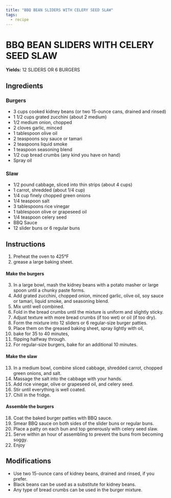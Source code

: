 ```yaml
---
title: "BBQ BEAN SLIDERS WITH CELERY SEED SLAW"
tags:
  - recipe
---
```


# BBQ BEAN SLIDERS WITH CELERY SEED SLAW

**Yields:** 12 SLIDERS OR 6 BURGERS

## Ingredients

### Burgers

- 3 cups cooked kidney beans (or two 15-ounce cans, drained and rinsed)
- 1 1/2 cups grated zucchini (about 2 medium)
- 1/2 medium onion, chopped
- 2 cloves garlic, minced
- 1 tablespoon olive oil
- 2 teaspoons soy sauce or tamari
- 2 teaspoons liquid smoke
- 1 teaspoon seasoning blend
- 1/2 cup bread crumbs (any kind you have on hand)
- Spray oil

### Slaw

- 1/2 pound cabbage, sliced into thin strips (about 4 cups)
- 1 carrot, shredded (about 1/4 cup)
- 1/4 cup finely chopped green onions
- 1/4 teaspoon salt
- 3 tablespoons rice vinegar
- 1 tablespoon olive or grapeseed oil
- 1/4 teaspoon celery seed
- BBQ Sauce
- 12 slider buns or 6 regular buns

## Instructions

1. Preheat the oven to 425°F
2. grease a large baking sheet.

#### Make the burgers

3. In a large bowl, mash the kidney beans with a potato masher or large spoon until a chunky paste forms.
4. Add grated zucchini, chopped onion, minced garlic, olive oil, soy sauce or tamari, liquid smoke, and seasoning blend.
5. Mix until well combined.
6. Fold in the bread crumbs until the mixture is uniform and slightly sticky.
7. Adjust texture with more bread crumbs (if too wet) or oil (if too dry).
8. Form the mixture into 12 sliders or 6 regular-size burger patties.
9. Place them on the greased baking sheet, spray lightly with oil,
10. bake for 35 to 40 minutes,
11. flipping halfway through.
12. For regular-size burgers, bake for an additional 10 minutes.

#### Make the slaw

13. In a medium bowl, combine sliced cabbage, shredded carrot, chopped green onions, and salt.
14. Massage the salt into the cabbage with your hands.
15. Add rice vinegar, olive or grapeseed oil, and celery seed.
16. Stir until everything is well coated.
17. Chill in the fridge.

#### Assemble the burgers

18. Coat the baked burger patties with BBQ sauce.
19. Smear BBQ sauce on both sides of the slider buns or regular buns.
20. Place a patty on each bun and top generously with celery seed slaw.
21. Serve within an hour of assembling to prevent the buns from becoming soggy.
22. Enjoy

## Modifications

- Use two 15-ounce cans of kidney beans, drained and rinsed, if you prefer.
- Black beans can be used as a substitute for kidney beans.
- Any type of bread crumbs can be used in the burger mixture.


